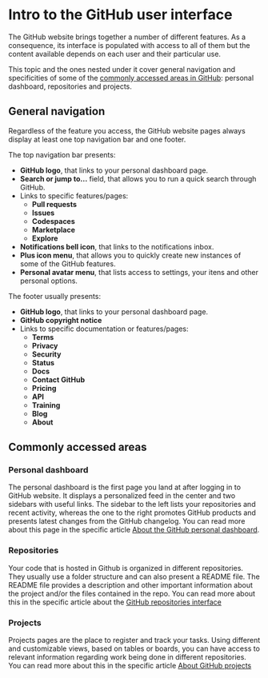 # Intro to the GitHub user interface

The GitHub website brings together a number of different features. As a consequence, its interface is populated with access to all of them but the content available depends on each user and their particular use.

This topic and the ones nested under it cover general navigation and specificities of some of the [commonly accessed areas in GitHub](intro-to-github-ui.md#commonly-accessed-areas): personal dashboard, repositories and projects.

## General navigation

Regardless of the feature you access, the GitHub website pages always display at least one top navigation bar and one footer.

The top navigation bar presents:

* **GitHub logo**, that links to your personal dashboard page.
* **Search or jump to...** field, that allows you to run a quick search through GitHub.
* Links to specific features/pages:
  * **Pull requests**
  * **Issues**
  * **Codespaces**
  * **Marketplace**
  * **Explore**
* **Notifications bell icon**, that links to the notifications inbox.
* **Plus icon menu**, that allows you to quickly create new instances of some of the GitHub features.
* **Personal avatar menu**, that lists access to settings, your itens and other personal options.

The footer usually presents:

* **GitHub logo**, that links to your personal dashboard page.
* **GitHub copyright notice**
* Links to specific documentation or features/pages:
  * **Terms**
  * **Privacy**
  * **Security**
  * **Status**
  * **Docs**
  * **Contact GitHub**
  * **Pricing**
  * **API**
  * **Training**
  * **Blog**
  * **About**

## Commonly accessed areas

### Personal dashboard

The personal dashboard is the first page you land at after logging in to GitHub website. It displays a personalized feed in the center and two sidebars with useful links. The sidebar to the left lists your repositories and recent activity, whereas the one to the right promotes GitHub products and presents latest changes from the GitHub changelog. You can read more about this page in the specific article [About the GitHub personal dashboard](intro-to-github-ui.md).

### Repositories

Your code that is hosted in Github is organized in different repositories. They usually use a folder structure and can also present a README file. The README file provides a description and other important information about the project and/or the files contained in the repo. You can read more about this in the specific article about the [GitHub repositories interface](../../github-repository-interface.md)

### Projects

Projects pages are the place to register and track your tasks. Using different and customizable views, based on tables or boards, you can have access to relevant information regarding work being done in different repositories. You can read more about this in the specific article [About GitHub projects](intro-to-github-ui.md)
